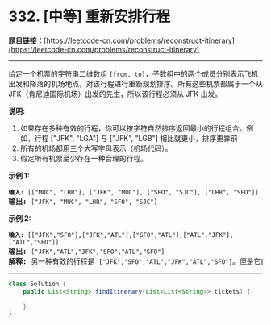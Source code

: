 # 332. [中等] 重新安排行程

**题目链接：**[https://leetcode-cn.com/problems/reconstruct-itinerary](https://leetcode-cn.com/problems/reconstruct-itinerary)

---

<div class="content__1Y2H">
 <div class="notranslate">
  <p>给定一个机票的字符串二维数组 <code>[from, to]</code>，子数组中的两个成员分别表示飞机出发和降落的机场地点，对该行程进行重新规划排序。所有这些机票都属于一个从JFK（肯尼迪国际机场）出发的先生，所以该行程必须从 JFK 出发。</p> 
  <p><strong>说明:</strong></p> 
  <ol> 
   <li>如果存在多种有效的行程，你可以按字符自然排序返回最小的行程组合。例如，行程 ["JFK", "LGA"] 与 ["JFK", "LGB"] 相比就更小，排序更靠前</li> 
   <li>所有的机场都用三个大写字母表示（机场代码）。</li> 
   <li>假定所有机票至少存在一种合理的行程。</li> 
  </ol> 
  <p><strong>示例 1:</strong></p> 
  <pre class="language-text"><code><strong>输入: </strong></code><code>[["MUC", "LHR"], ["JFK", "MUC"], ["SFO", "SJC"], ["LHR", "SFO"]]</code>
<strong>输出: </strong><code>["JFK", "MUC", "LHR", "SFO", "SJC"]</code>
</pre> 
  <p><strong>示例 2:</strong></p> 
  <pre class="language-text"><code><strong>输入: </strong></code><code>[["JFK","SFO"],["JFK","ATL"],["SFO","ATL"],["ATL","JFK"],["ATL","SFO"]]</code>
<strong>输出: </strong><code>["JFK","ATL","JFK","SFO","ATL","SFO"]</code>
<strong>解释: </strong>另一种有效的行程是&nbsp;<code>["JFK","SFO","ATL","JFK","ATL","SFO"]</code>。但是它自然排序更大更靠后。</pre> 
 </div>
</div>

---

```java
class Solution {
    public List<String> findItinerary(List<List<String>> tickets) {
        
    }
}
```